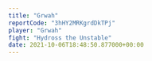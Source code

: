 ```yaml
---
title: "Grwah"
reportCode: "3hHY2MRKgrdDkTPj"
player: "Grwah"
fight: "Hydross the Unstable"
date: 2021-10-06T18:48:50.877000+00:00
---
```

